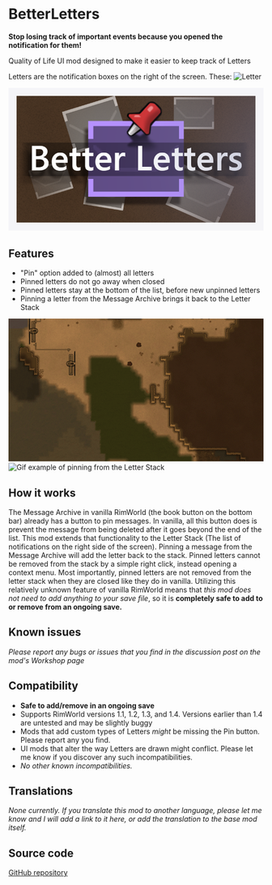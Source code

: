 # BetterLetters
**Stop losing track of important events because you opened the notification for them!**
  
Quality of Life UI mod designed to make it easier to keep track of Letters

Letters are the notification boxes on the right of the screen. These:
![Letter](https://imgur.com/dgh2X8o.png)


![Preview](https://github.com/JTJutajoh/RimWorld.BetterLetters/blob/master/About/Preview.png?raw=true)

## Features
 - "Pin" option added to (almost) all letters
 - Pinned letters do not go away when closed
 - Pinned letters stay at the bottom of the list, before new unpinned letters
 - Pinning a letter from the Message Archive brings it back to the Letter Stack

![Gif example of pinning from the Letter dialog window](https://github.com/JTJutajoh/RimWorld.BetterLetters/blob/master/source/About/DialogPin.gif?raw=true)
![Gif example of pinning from the Letter Stack](https://github.com/JTJutajoh/RimWorld.BetterLetters/blob/master/source/About/LetterStackPin.gif?raw=true)

## How it works
The Message Archive in vanilla RimWorld (the book button on the bottom bar) already has a button to pin messages. In vanilla, all this button does is prevent the message from being deleted after it goes beyond the end of the list. This mod extends that functionality to the Letter Stack (The list of notifications on the right side of the screen). Pinning a message from the Message Archive will add the letter back to the stack. Pinned letters cannot be removed from the stack by a simple right click, instead opening a context menu. Most importantly, pinned letters are not removed from the letter stack when they are closed like they do in vanilla. 
Utilizing this relatively unknown feature of vanilla RimWorld means that *this mod does not need to add anything to your save file*, so it is **completely safe to add to or remove from an ongoing save.**

## Known issues
*Please report any bugs or issues that you find in the discussion post on the mod's Workshop page*
 
## Compatibility
- **Safe to add/remove in an ongoing save**
- Supports RimWorld versions 1.1, 1.2, 1.3, and 1.4. Versions earlier than 1.4 are untested and may be slightly buggy
- Mods that add custom types of Letters *might* be missing the Pin button. Please report any you find.
- UI mods that alter the way Letters are drawn might conflict. Please let me know if you discover any such incompatibilities.
- *No other known incompatibilities.*

## Translations
*None currently. If you translate this mod to another language, please let me know and I will add a link to it here, or add the translation to the base mod itself.*

## Source code
[GitHub repository](https://github.com/JTJutajoh/RimWorld.BetterLetters)
